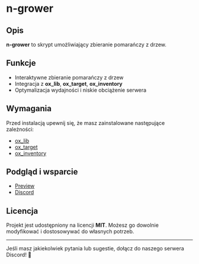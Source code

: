 # n-grower

## Opis
**n-grower** to skrypt umożliwiający zbieranie pomarańczy z drzew.

## Funkcje
- Interaktywne zbieranie pomarańczy z drzew
- Integracja z **ox_lib**, **ox_target**, **ox_inventory**
- Optymalizacja wydajności i niskie obciążenie serwera

## Wymagania
Przed instalacją upewnij się, że masz zainstalowane następujące zależności:
- [ox_lib](https://github.com/overextended/ox_lib)
- [ox_target](https://github.com/overextended/ox_target)
- [ox_inventory](https://github.com/overextended/ox_inventory)

## Podgląd i wsparcie
- [Preview]()
- [Discord](https://discord.gg/RrtHJQ4qVT)

## Licencja
Projekt jest udostępniony na licencji **MIT**. Możesz go dowolnie modyfikować i dostosowywać do własnych potrzeb.

---
Jeśli masz jakiekolwiek pytania lub sugestie, dołącz do naszego serwera Discord! 🍊

